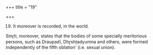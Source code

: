 +++
title = "19"

+++


19. It moreover is recorded, in the world.

Smr̥ti, moreover, states that the bodies of some specially meritorious persons, such as Draupadī, Dhr̥shṭadyumna and others, were formed independently of the fifth oblation' (i.e. sexual union).


